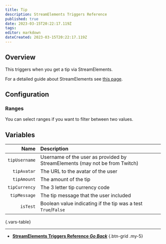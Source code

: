 ```yaml
---
title: Tip
description: StreamElements Triggers Reference
published: true
date: 2023-03-15T20:22:17.119Z
tags: 
editor: markdown
dateCreated: 2023-03-15T20:22:17.119Z
---
```


## Overview
This triggers when you get a tip via StreamElements.

For a detailed guide about StreamElements see [this page](/Integrations/StreamElements).

## Configuration
### Ranges
You can select ranges if you want to filter between two values.

## Variables
Name | Description
----:|:------------
`tipUsername` | Username of the user as provided by StreamElements (may not be from Twitch)
`tipAvatar` | The URL to the avatar of the user
`tipAmount` | The amount of the tip
`tipCurrency` | The 3 letter tip currency code
`tipMessage` | The tip message that the user included
`isTest` | Boolean value indicating if the tip was a test `True`/`False`
{.vars-table}

---

- [<i class="mdi mdi-chevron-left"></i>**StreamElements Triggers Reference *Go Back***](/Triggers/StreamElements)
{.btn-grid .my-5}
